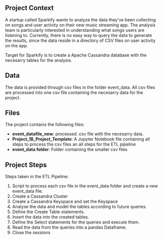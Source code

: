 ## Project Context

A startup called Sparkify wants to analyze the data they've been collecting on songs and user activity on their new music streaming app. The analysis team is particularly interested in understanding what songs users are listening to. Currently, there is no easy way to query the data to generate the results, since the data reside in a directory of CSV files on user activity on the app.

Target for Sparkify is to create a Apache Cassandra database with the necesarry tables for the analysis.

## Data

The data is provided through csv files in the folder event_data. All csv files are processed into one csv file containing the necesarry data for the project.

## Files

The project contains the following files:
- **event_datafile_new**: processed .csv file with the necesarry data.
- **Project_1B_Project_Template**: A Jupyter Notebook file containing all steps to process the csv files an all steps for the ETL pipeline
- **event_data folder**: Folder containing the smaller csv files

## Project Steps

Steps taken in the ETL Pipeline:
1. Script to process each csv file in the event_data folder and create a new event_data file.
2. Create a Cassandra Cluster
3. Create a Cassandra Keyspace and set the Keyspace
4. Analyse the data and model the tables according to future queries. 
5. Define the Create Table statements. 
6. Insert the data into the created tables.
7. Define the Select statements for the queries and execute them.
8. Read the data from the queries into a pandas Dataframe. 
9. Close the sessions